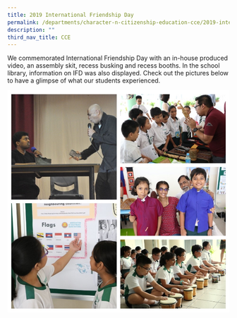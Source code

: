 ```yaml
---
title: 2019 International Friendship Day
permalink: /departments/character-n-citizenship-education-cce/2019-international-friendship-day
description: ""
third_nav_title: CCE
---
```

We commemorated International Friendship Day with an in-house produced video, an assembly skit, recess busking and recess booths. In the school library, information on IFD was also displayed. Check out the pictures below to have a glimpse of what our students experienced.

![2019 International Friendship Day](/images/ifd%20PICTURE.jpg)